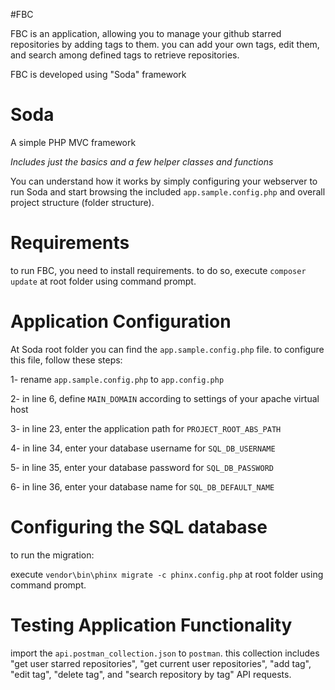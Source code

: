 #FBC

FBC is an application, allowing you to manage your github starred repositories by adding tags to them. you can add your own tags, edit them, and search among defined tags to retrieve repositories.

FBC is developed using "Soda" framework

# Soda
A simple PHP MVC framework

*Includes just the basics and a few helper classes and functions*

You can understand how it works by simply configuring your webserver to run Soda and start browsing the included `app.sample.config.php` and overall project structure (folder structure).


# Requirements
to run FBC, you need to install requirements. to do so, execute `composer update` at root folder using command prompt.

# Application Configuration
At Soda root folder you can find the `app.sample.config.php` file.
to configure this file, follow these steps:

1- rename `app.sample.config.php` to `app.config.php`

2- in line 6, define `MAIN_DOMAIN` according to settings of your apache virtual host

3- in line 23, enter the application path for `PROJECT_ROOT_ABS_PATH`

4- in line 34, enter your database username for `SQL_DB_USERNAME`

5- in line 35, enter your database password for `SQL_DB_PASSWORD`

6- in line 36, enter your database name for `SQL_DB_DEFAULT_NAME`

# Configuring the SQL database
to run the migration:

execute `vendor\bin\phinx migrate -c phinx.config.php` at root folder using command prompt.

# Testing Application Functionality
import the `api.postman_collection.json` to `postman`. this collection includes 
"get user starred repositories", "get current user repositories", "add tag", "edit tag", "delete tag", and "search repository by tag" API requests.

